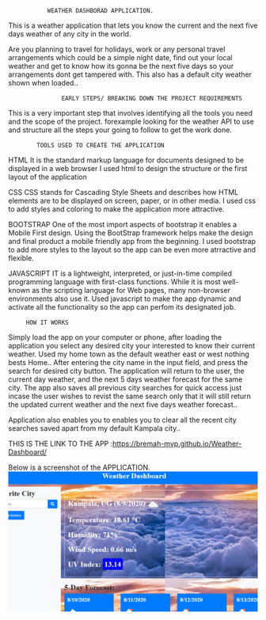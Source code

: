                WEATHER DASHBORAD APPLICATION.

 This is a weather application that lets you know the current and the next five days weather of any city 
 in the world.

 Are you planning to travel for holidays, work or any personal travel arrangements which could be a simple
 night date, find out your local weather and get to know how its gonna be the next five days so your
 arrangements dont get tampered with. This also has a default city weather shown when loaded..


                   EARLY STEPS/ BREAKING DOWN THE PROJECT REQUIREMENTS

This is a very important step that involves identifying all the tools you need and the scope of the project.
forexample looking for the weather API to use and structure all the steps your going to follow to get the work done.

            TOOLS USED TO CREATE THE APPLICATION

HTML
It is the standard markup language for documents designed to be displayed in a web browser
I used html to design the structure or the first layout of the application

CSS
CSS stands for Cascading Style Sheets and describes how HTML elements are to be displayed on screen, paper, or in other media.
I used css to add styles and coloring to make the application more attractive.

BOOTSTRAP
 One of the most import aspects of bootstrap it enables a Mobile First design.
Using the BootStrap framework helps make the design and final product a mobile friendly app from the beginning.
I used bootstrap to add more styles to the layout so the app can be even more atrractive and flexible.

JAVASCRIPT
IT is a lightweight, interpreted, or just-in-time compiled programming language with first-class functions. While it is most well-known as the scripting language for Web pages, many non-browser environments also use it.
Used javascript to make the app dynamic and activate all the functionality so the app can perfom its designated job.

         HOW IT WORKS
Simply load the app on your computer or phone, after loading the application you select any desired city your interested
to know their current weather. Used my home town as the default weather east or west nothing bests Home..
After entering the city name in the input field, and press the search for desired city button.
The application will return to the user, the current day weather, and the next 5 days weather forecast for the same 
city.
The app also saves all previous city searches for quick access just incase the user wishes to revist the same search
only that it will still return the updated current weather and the next five days weather forecast..
 
 Application also enables you to enables you to clear all the recent city searches saved apart from my default Kampala city..

THIS IS THE LINK TO THE APP :https://bremah-mvp.github.io/Weather-Dashboard/

Below is a screenshot of the APPLICATION.
![alt text](https://github.com/Bremah-mvp/Weather-Dashboard/blob/master/dashb.png)